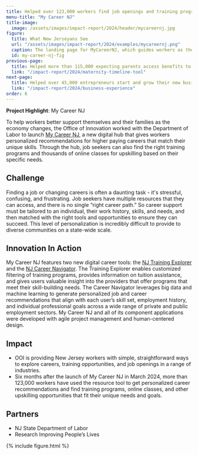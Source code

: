 ```yaml
---
title: Helped over 123,000 workers find job openings and training programs and explore new careers in New Jersey
menu-title: "My Career NJ"
title-image:
  image: /assets/images/impact-report/2024/header/mycareernj.jpg
figure:
  title: What New Jerseyans See
  url: "/assets/images/impact-report/2024/examples/mycareernj.png"
  caption: The landing page for MyCareerNJ, which guides workers as they search for new careers, training opportunities, and more.
  id: my-career-nj-fig
previous-page:
  title: Helped more than 115,000 expecting parents access benefits to care for their newborns
  link: "/impact-report/2024/maternity-timeline-tool"
next-page:
  title: Helped over 45,000 entrepreneurs start and grow their new business in New Jersey
  link: "/impact-report/2024/business-experience"
order: 6
---
```


<div class="usa-alert usa-alert--info usa-alert--no-icon">
    <div class="usa-alert__body">
        <p class="usa-alert__text">
            <strong> Project Highlight</strong>: My Career NJ
        </p>
    </div>
</div>

To help workers better support themselves and their families as the economy changes, the Office of Innovation worked with the Department of Labor to launch [My Career NJ](https://mycareer.nj.gov/), a new digital hub that gives workers personalized recommendations for higher paying careers that match their unique skills. Through the hub, job seekers can also find the right training programs and thousands of online classes for upskilling based on their specific needs.

## Challenge

Finding a job or changing careers is often a daunting task - it's stressful, confusing, and frustrating. Job seekers have multiple resources that they can access, and there is no single “right career path.” So career support must be tailored to an individual, their work history, skills, and needs, and then matched with the right tools and opportunities to ensure they can succeed. This level of personalization is incredibly difficult to provide to diverse communities on a state-wide scale.

## Innovation In Action

My Career NJ features two new digital career tools: the [NJ Training Explorer](https://mycareer.nj.gov/training) and the [NJ Career Navigator](https://mycareer.nj.gov/navigator/#/). The Training Explorer enables customized filtering of training programs, provides information on tuition assistance, and gives users valuable insight into the providers that offer programs that meet their skill-building needs. The Career Navigator leverages big data and machine learning to generate personalized job and career recommendations that align with each user’s skill set, employment history, and individual professional goals across a wide range of private and public employment sectors. My Career NJ and all of its component applications were developed with agile project management and human-centered design.

## Impact

- OOI is providing New Jersey workers with simple, straightforward ways to explore careers, training opportunities, and job openings in a range of industries.
- Six months after the launch of My Career NJ in March 2024, more than 123,000 workers have used the resource tool to get personalized career recommendations and find training programs, online classes, and other upskilling opportunities that fit their unique needs and goals.

## Partners

- NJ State Department of Labor
- Research Improving People’s Lives

{% include figure.html %}
